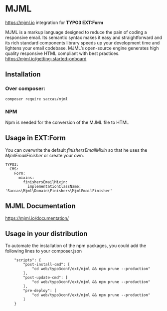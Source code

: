 # MJML

https://mjml.io integration for **TYPO3 EXT:Form**

MJML is a markup language designed to reduce the pain of coding a responsive email. Its semantic syntax makes it easy and straightforward and its rich standard components library speeds up your development time and lightens your email codebase. MJML’s open-source engine generates high quality responsive HTML compliant with best practices. https://mjml.io/getting-started-onboard

## Installation

### Over composer:

`composer require saccas/mjml`

### NPM

Npm is needed for the conversion of the MJML file to HTML

## Usage in EXT:Form

You can overwrite the default _finishersEmailMixin_ so that he uses the _MjmlEmailFinisher_
or create your own.

```
TYPO3:
  CMS:
    Form:   
      mixins:
        finishersEmailMixin:
          implementationClassName: 'Saccas\Mjml\Domain\Finishers\MjmlEmailFinisher'
```

## MJML Documentation

https://mjml.io/documentation/

## Usage in your distribution

To automate the installation of the npm packages, you could add the following lines to your composer.json

```
	"scripts": {
		"post-install-cmd": [
			"cd web/typo3conf/ext/mjml && npm prune --production"
		],
		"post-update-cmd": [
			"cd web/typo3conf/ext/mjml && npm prune --production"
		],
		"pre-deploy": [
			"cd web/typo3conf/ext/mjml && npm prune --production"
		]
	}
```
